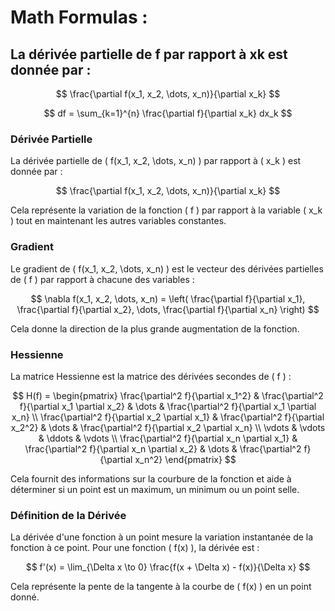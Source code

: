 # Math Formulas :

## La dérivée partielle de f par rapport à xk est donnée par :
$$
\frac{\partial f(x_1, x_2, \dots, x_n)}{\partial x_k}
$$


$$
df = \sum_{k=1}^{n} \frac{\partial f}{\partial x_k} dx_k
$$

### Dérivée Partielle
La dérivée partielle de \( f(x_1, x_2, \dots, x_n) \) par rapport à \( x_k \) est donnée par :

$$
\frac{\partial f(x_1, x_2, \dots, x_n)}{\partial x_k}
$$

Cela représente la variation de la fonction \( f \) par rapport à la variable \( x_k \) tout en maintenant les autres variables constantes.

### Gradient
Le gradient de \( f(x_1, x_2, \dots, x_n) \) est le vecteur des dérivées partielles de \( f \) par rapport à chacune des variables :

$$
\nabla f(x_1, x_2, \dots, x_n) = \left( \frac{\partial f}{\partial x_1}, \frac{\partial f}{\partial x_2}, \dots, \frac{\partial f}{\partial x_n} \right)
$$

Cela donne la direction de la plus grande augmentation de la fonction.

### Hessienne
La matrice Hessienne est la matrice des dérivées secondes de \( f \) :

$$
H(f) = \begin{pmatrix}
\frac{\partial^2 f}{\partial x_1^2} & \frac{\partial^2 f}{\partial x_1 \partial x_2} & \dots & \frac{\partial^2 f}{\partial x_1 \partial x_n} \\
\frac{\partial^2 f}{\partial x_2 \partial x_1} & \frac{\partial^2 f}{\partial x_2^2} & \dots & \frac{\partial^2 f}{\partial x_2 \partial x_n} \\
\vdots & \vdots & \ddots & \vdots \\
\frac{\partial^2 f}{\partial x_n \partial x_1} & \frac{\partial^2 f}{\partial x_n \partial x_2} & \dots & \frac{\partial^2 f}{\partial x_n^2}
\end{pmatrix}
$$

Cela fournit des informations sur la courbure de la fonction et aide à déterminer si un point est un maximum, un minimum ou un point selle.

### Définition de la Dérivée
La dérivée d'une fonction à un point mesure la variation instantanée de la fonction à ce point. Pour une fonction \( f(x) \), la dérivée est :

$$
f'(x) = \lim_{\Delta x \to 0} \frac{f(x + \Delta x) - f(x)}{\Delta x}
$$

Cela représente la pente de la tangente à la courbe de \( f(x) \) en un point donné.
